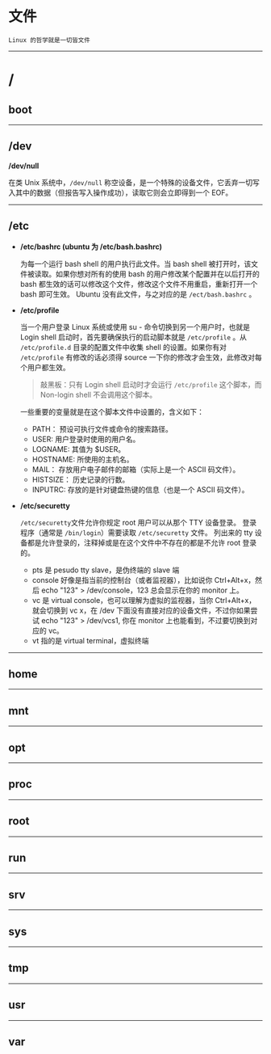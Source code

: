 # 文件
`Linux 的哲学就是一切皆文件`

---

# /
## boot

---

## /dev
**/dev/null**

在类 Unix 系统中，`/dev/null` 称空设备，是一个特殊的设备文件，它丢弃一切写入其中的数据（但报告写入操作成功），读取它则会立即得到一个 EOF。

---

## /etc

- **/etc/bashrc (ubuntu 为 /etc/bash.bashrc)**

    为每一个运行 bash shell 的用户执行此文件。当 bash shell 被打开时，该文件被读取。如果你想对所有的使用 bash 的用户修改某个配置并在以后打开的 bash 都生效的话可以修改这个文件，修改这个文件不用重启，重新打开一个 bash 即可生效。
    Ubuntu 没有此文件，与之对应的是 `/ect/bash.bashrc` 。

- **/etc/profile**

    当一个用户登录 Linux 系统或使用 su - 命令切换到另一个用户时，也就是 Login shell 启动时，首先要确保执行的启动脚本就是 `/etc/profile` 。从 `/etc/profile.d` 目录的配置文件中收集 shell 的设置。如果你有对 `/etc/profile` 有修改的话必须得 source 一下你的修改才会生效，此修改对每个用户都生效。

    > 敲黑板：只有 Login shell 启动时才会运行 `/etc/profile` 这个脚本，而 Non-login shell 不会调用这个脚本。

    一些重要的变量就是在这个脚本文件中设置的，含义如下：
    - PATH： 预设可执行文件或命令的搜索路径。
    - USER: 用户登录时使用的用户名。
    - LOGNAME: 其值为 $USER。
    - HOSTNAME: 所使用的主机名。
    - MAIL： 存放用户电子邮件的邮箱（实际上是一个 ASCII 码文件）。
    - HISTSIZE： 历史记录的行数。
    - INPUTRC: 存放的是针对键盘热键的信息（也是一个 ASCII 码文件）。

- **/etc/securetty**

    `/etc/securetty`文件允许你规定 root 用户可以从那个 TTY 设备登录。
    登录程序（通常是 `/bin/login`）需要读取 `/etc/securetty` 文件。
    列出来的 tty 设备都是允许登录的，注释掉或是在这个文件中不存在的都是不允许 root 登录的。

    - pts 是 pesudo tty slave，是伪终端的 slave 端
    - console 好像是指当前的控制台（或者监视器），比如说你 Ctrl+Alt+x，然后 echo "123" > /dev/console，123 总会显示在你的 monitor 上。
    - vc 是 virtual console，也可以理解为虚拟的监视器，当你 Ctrl+Alt+x，就会切换到 vc x，在 /dev 下面没有直接对应的设备文件，不过你如果尝试 echo "123" > /dev/vcs1, 你在 monitor 上也能看到，不过要切换到对应的 vc。
    - vt 指的是 virtual terminal，虚拟终端

---

## home

---

## mnt

---

## opt

---

## proc

---

## root

---

## run

---

## srv

---

## sys

---

## tmp

---

## usr

---

## var




